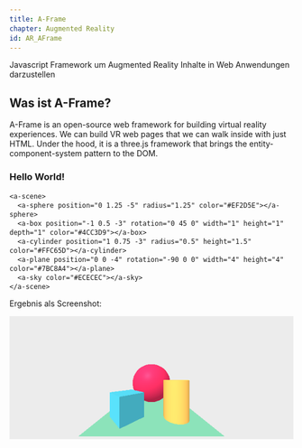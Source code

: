 ```yaml
---
title: A-Frame
chapter: Augmented Reality
id: AR_AFrame
---
```


Javascript Framework um Augmented Reality Inhalte in Web Anwendungen darzustellen

## Was ist A-Frame?

A-Frame is an open-source web framework for building virtual reality experiences. We can build VR web pages that we can walk inside with just HTML. Under the hood, it is a three.js framework that brings the entity-component-system pattern to the DOM.

### Hello World!

```
<a-scene>
  <a-sphere position="0 1.25 -5" radius="1.25" color="#EF2D5E"></a-sphere>
  <a-box position="-1 0.5 -3" rotation="0 45 0" width="1" height="1" depth="1" color="#4CC3D9"></a-box>
  <a-cylinder position="1 0.75 -3" radius="0.5" height="1.5" color="#FFC65D"></a-cylinder>
  <a-plane position="0 0 -4" rotation="-90 0 0" width="4" height="4" color="#7BC8A4"></a-plane>
  <a-sky color="#ECECEC"></a-sky>
</a-scene>
```

Ergebnis als Screenshot:

![Use Case System](./images/concepts/AFrameHelloWorld.png)
